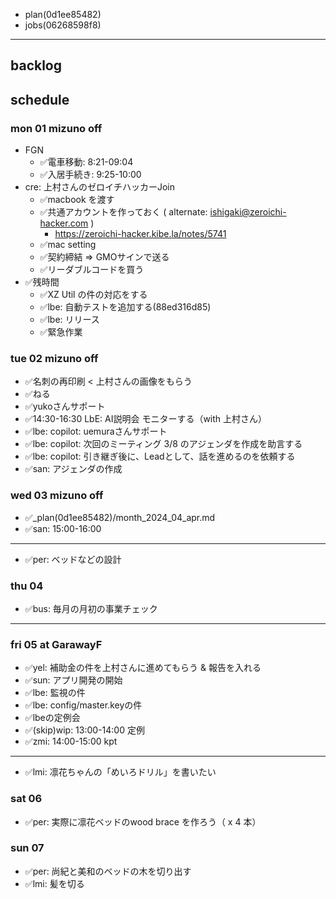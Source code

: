 
- plan(0d1ee85482)
- jobs(06268598f8)
---

## backlog

## schedule
### mon 01 mizuno off
- FGN
  - ✅電車移動:   8:21-09:04
  - ✅入居手続き: 9:25-10:00
- cre: 上村さんのゼロイチハッカーJoin
  - ✅macbook を渡す
  - ✅共通アカウントを作っておく ( alternate: ishigaki@zeroichi-hacker.com )
    - https://zeroichi-hacker.kibe.la/notes/5741
  - ✅mac setting
  - ✅契約締結 => GMOサインで送る
  - ✅リーダブルコードを買う
- ✅残時間
  - ✅XZ Util の件の対応をする
  - ✅lbe: 自動テストを追加する(88ed316d85)
  - ✅lbe: リリース
  - ✅緊急作業

### tue 02 mizuno off
- ✅名刺の再印刷 < 上村さんの画像をもらう
- ✅ねる
- ✅yukoさんサポート
- ✅14:30-16:30 LbE: AI説明会 モニターする（with 上村さん）
- ✅lbe: copilot: uemuraさんサポート
- ✅lbe: copilot: 次回のミーティング 3/8 のアジェンダを作成を助言する
- ✅lbe: copilot: 引き継ぎ後に、Leadとして、話を進めるのを依頼する
- ✅san: アジェンダの作成

### wed 03 mizuno off
- ✅_plan(0d1ee85482)/month_2024_04_apr.md
- ✅san: 15:00-16:00
---
- ✅per: ベッドなどの設計

### thu 04
- ✅bus: 毎月の月初の事業チェック
---

### fri 05 at GarawayF
- ✅yel: 補助金の件を上村さんに進めてもらう & 報告を入れる
- ✅sun: アプリ開発の開始
- ✅lbe: 監視の件
- ✅lbe: config/master.keyの件
- ✅lbeの定例会
- ✅(skip)wip: 13:00-14:00 定例
- ✅zmi: 14:00-15:00 kpt

---
- ✅lmi: 凛花ちゃんの「めいろドリル」を書いたい

### sat 06
- ✅per: 実際に凛花ベッドのwood brace を作ろう（ x 4 本）

### sun 07
- ✅per: 尚紀と美和のベッドの木を切り出す
- ✅lmi: 髪を切る




